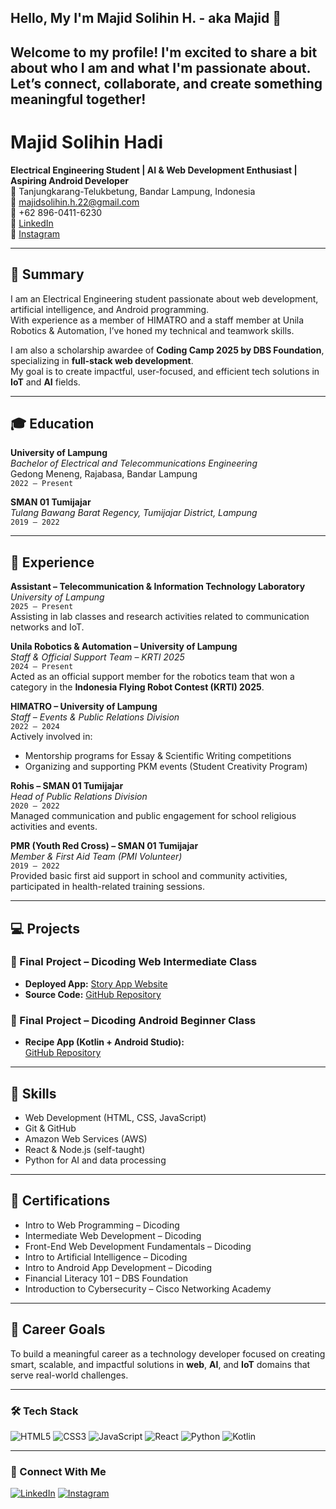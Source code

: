 ## Hello, My I'm Majid Solihin H. - aka Majid 👋
Welcome to my profile! I'm excited to share a bit about who I am and what I'm passionate about.  Let’s connect, collaborate, and create something meaningful together!
---
# Majid Solihin Hadi

**Electrical Engineering Student | AI & Web Development Enthusiast | Aspiring Android Developer**  
📍 Tanjungkarang-Telukbetung, Bandar Lampung, Indonesia  
📧 [majidsolihin.h.22@gmail.com](mailto:majidsolihin.h.22@gmail.com)  
📱 +62 896-0411-6230  
🔗 [LinkedIn](https://www.linkedin.com/in/majid-solihin-hadi-100759275)  
📸 [Instagram](https://www.instagram.com/majidsh_22)

---
## 🌟 Summary

I am an Electrical Engineering student passionate about web development, artificial intelligence, and Android programming.  
With experience as a member of HIMATRO and a staff member at Unila Robotics & Automation, I’ve honed my technical and teamwork skills.

I am also a scholarship awardee of **Coding Camp 2025 by DBS Foundation**, specializing in **full-stack web development**.  
My goal is to create impactful, user-focused, and efficient tech solutions in **IoT** and **AI** fields.

---
## 🎓 Education

**University of Lampung**  
*Bachelor of Electrical and Telecommunications Engineering*  
Gedong Meneng, Rajabasa, Bandar Lampung  
`2022 – Present`

**SMAN 01 Tumijajar**  
*Tulang Bawang Barat Regency, Tumijajar District, Lampung*  
`2019 – 2022`

---
## 💼 Experience

**Assistant – Telecommunication & Information Technology Laboratory**  
*University of Lampung*  
`2025 – Present`  
Assisting in lab classes and research activities related to communication networks and IoT.

**Unila Robotics & Automation – University of Lampung**  
*Staff & Official Support Team – KRTI 2025*  
`2024 – Present`  
Acted as an official support member for the robotics team that won a category in the **Indonesia Flying Robot Contest (KRTI) 2025**.

**HIMATRO – University of Lampung**  
*Staff – Events & Public Relations Division*  
`2022 – 2024`  
Actively involved in:
- Mentorship programs for Essay & Scientific Writing competitions
- Organizing and supporting PKM events (Student Creativity Program)

**Rohis – SMAN 01 Tumijajar**  
*Head of Public Relations Division*  
`2020 – 2022`  
Managed communication and public engagement for school religious activities and events.

**PMR (Youth Red Cross) – SMAN 01 Tumijajar**  
*Member & First Aid Team (PMI Volunteer)*  
`2019 – 2022`  
Provided basic first aid support in school and community activities, participated in health-related training sessions.

---
## 💻 Projects

### 🧾 Final Project – Dicoding Web Intermediate Class  
- **Deployed App:** [Story App Website](https://majidhadi-2045.github.io/Dicoding_Story-/)  
- **Source Code:** [GitHub Repository](https://github.com/MajidHadi-2045/Dicoding_Story-)

### 📱 Final Project – Dicoding Android Beginner Class  
- **Recipe App (Kotlin + Android Studio):**  
  [GitHub Repository](https://github.com/MajidHadi-2045/My_resep_kue)

---
## 🧠 Skills

- Web Development (HTML, CSS, JavaScript)
- Git & GitHub
- Amazon Web Services (AWS)
- React & Node.js (self-taught)
- Python for AI and data processing

---
## 📜 Certifications

- Intro to Web Programming – Dicoding  
- Intermediate Web Development – Dicoding  
- Front-End Web Development Fundamentals – Dicoding  
- Intro to Artificial Intelligence – Dicoding  
- Intro to Android App Development – Dicoding  
- Financial Literacy 101 – DBS Foundation  
- Introduction to Cybersecurity – Cisco Networking Academy  

---
## 🎯 Career Goals

To build a meaningful career as a technology developer focused on creating smart, scalable, and impactful solutions in **web**, **AI**, and **IoT** domains that serve real-world challenges.

---
### 🛠 Tech Stack

![HTML5](https://img.shields.io/badge/HTML5-E34F26?style=for-the-badge&logo=html5&logoColor=white)
![CSS3](https://img.shields.io/badge/CSS3-1572B6?style=for-the-badge&logo=css3&logoColor=white)
![JavaScript](https://img.shields.io/badge/JavaScript-F7DF1E?style=for-the-badge&logo=javascript&logoColor=black)
![React](https://img.shields.io/badge/React-20232A?style=for-the-badge&logo=react&logoColor=61DAFB)
![Python](https://img.shields.io/badge/Python-3776AB?style=for-the-badge&logo=python&logoColor=white)
![Kotlin](https://img.shields.io/badge/Kotlin-0095D5?style=for-the-badge&logo=kotlin&logoColor=white)

---
### 🔗 Connect With Me

[![LinkedIn](https://img.shields.io/badge/LinkedIn-0A66C2?style=for-the-badge&logo=linkedin&logoColor=white)](https://linkedin.com/in/majid-solihin-hadi-100759275)
[![Instagram](https://img.shields.io/badge/@majidsh__22-E4405F?style=for-the-badge&logo=instagram&logoColor=white)](https://instagram.com/majidsh_22)


